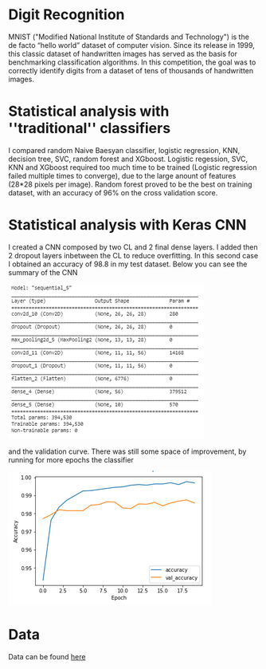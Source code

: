 # Digit Recognition

MNIST ("Modified National Institute of Standards and Technology") is the de facto “hello world” dataset of computer vision. 
Since its release in 1999, this classic dataset of handwritten images has served as the basis for benchmarking classification algorithms. 
In this competition, the goal was to correctly identify digits from a dataset of tens of thousands of handwritten images.

# Statistical analysis with ''traditional'' classifiers

I compared random Naive Baesyan classifier, logistic regression, KNN, decision tree, SVC, random forest and XGboost.
Logistic regession, SVC, KNN and XGboost required too much time to be trained (Logistic regression failed multiple times to converge), due
to the large anount of features (28*28 pixels per image). Random forest proved to be the best on training dataset, with an accuracy of
96% on the cross validation score.

# Statistical analysis with Keras CNN
I created a CNN composed by two CL and 2 final dense layers. I added then 2 dropout layers inbetween the CL to reduce overfitting. In this
second case I obtained an accuracy of 98.8 in my test dataset. Below you can see the summary of the CNN

![](https://github.com/luigigreselin/digit_recognition/blob/main/CNN%20digit.PNG)

and the validation curve. There was still some space of improvement, by running for more epochs the classifier

![](https://github.com/luigigreselin/digit_recognition/blob/main/accuracy%20CNN.PNG)

# Data
Data can be found [here](https://www.kaggle.com/c/digit-recognizer) 
